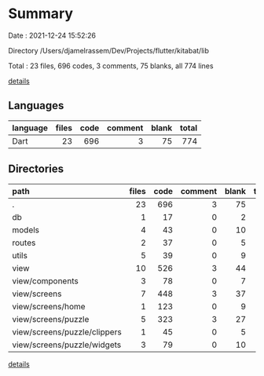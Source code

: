 # Summary

Date : 2021-12-24 15:52:26

Directory /Users/djamelrassem/Dev/Projects/flutter/kitabat/lib

Total : 23 files,  696 codes, 3 comments, 75 blanks, all 774 lines

[details](details.md)

## Languages
| language | files | code | comment | blank | total |
| :--- | ---: | ---: | ---: | ---: | ---: |
| Dart | 23 | 696 | 3 | 75 | 774 |

## Directories
| path | files | code | comment | blank | total |
| :--- | ---: | ---: | ---: | ---: | ---: |
| . | 23 | 696 | 3 | 75 | 774 |
| db | 1 | 17 | 0 | 2 | 19 |
| models | 4 | 43 | 0 | 10 | 53 |
| routes | 2 | 37 | 0 | 5 | 42 |
| utils | 5 | 39 | 0 | 9 | 48 |
| view | 10 | 526 | 3 | 44 | 573 |
| view/components | 3 | 78 | 0 | 7 | 85 |
| view/screens | 7 | 448 | 3 | 37 | 488 |
| view/screens/home | 1 | 123 | 0 | 9 | 132 |
| view/screens/puzzle | 5 | 323 | 3 | 27 | 353 |
| view/screens/puzzle/clippers | 1 | 45 | 0 | 5 | 50 |
| view/screens/puzzle/widgets | 3 | 79 | 0 | 10 | 89 |

[details](details.md)